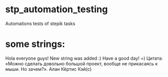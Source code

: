 # stp_automation_testing
Automations tests of stepik tasks
# some strings:
Hola everyone guys! New string was added :)
Have a good day!
=)
Цитата:
«Можно сделать довольно большой проект, вообще не прикасаясь к мыши. Но зачем?».
Алан Кёртис Кэй(с)
